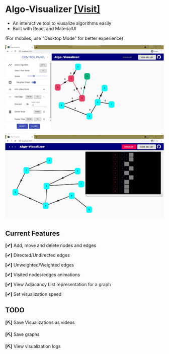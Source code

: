 # Algo-Visualizer [[Visit]](https://algo-visualizer-f76e9.web.app/)

- An interactive tool to viusalize algorithms easily
- Built with React and MaterialUI

(For mobiles, use "Desktop Mode" for better experience)

![Visualizing](./public/screenshots/sc1.jpg)

![Interact with graphs](./public/screenshots/sc2.jpg)

## Current Features

**[✔]** Add, move and delete nodes and edges

**[✔]** Directed/Undirected edges

**[✔]** Unweighted/Weighted edges

**[✔]** Visited nodes/edges animations

**[✔]** View Adjacancy List representation for a graph

**[✔]** Set visualization speed

## TODO

**[⛏]** Save Visualizations as videos

**[⛏]** Save graphs

**[⛏]** View visualization logs
